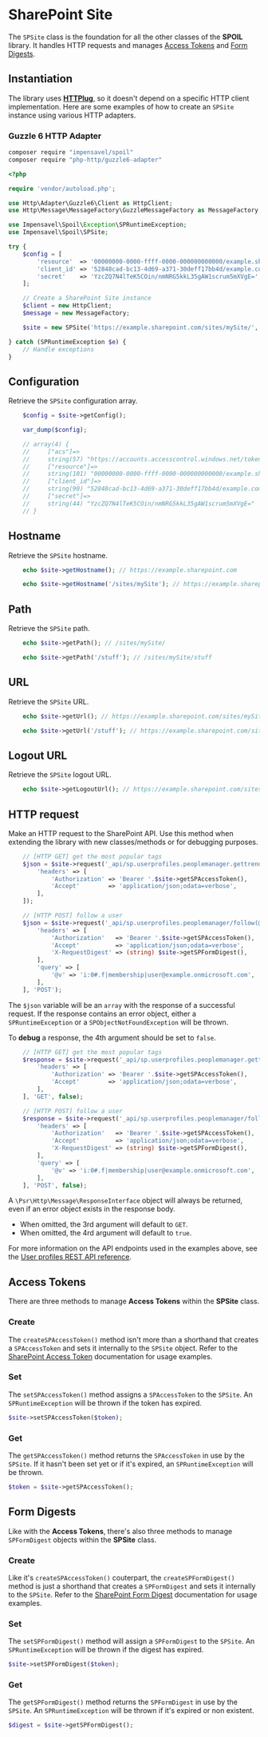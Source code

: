 # SharePoint Site
The `SPSite` class is the foundation for all the other classes of the **SPOIL** library.
It handles HTTP requests and manages [Access Tokens](SPAccessToken.md) and [Form Digests](SPFormDigest.md).

## Instantiation
The library uses [**HTTPlug**](http://httplug.io), so it doesn't depend on a specific HTTP client implementation.
Here are some examples of how to create an `SPSite` instance using various HTTP adapters.

### Guzzle 6 HTTP Adapter

``` bash
composer require "impensavel/spoil"
composer require "php-http/guzzle6-adapter"
```

```php
<?php

require 'vendor/autoload.php';

use Http\Adapter\Guzzle6\Client as HttpClient;
use Http\Message\MessageFactory\GuzzleMessageFactory as MessageFactory;

use Impensavel\Spoil\Exception\SPRuntimeException;
use Impensavel\Spoil\SPSite;

try {
    $config = [
        'resource'  => '00000000-0000-ffff-0000-000000000000/example.sharepoint.com@09g7c3b0-f0d4-416d-39a7-09671ab91f64',
        'client_id' => '52848cad-bc13-4d69-a371-30deff17bb4d/example.com@09g7c3b0-f0d4-416d-39a7-09671ab91f64',
        'secret'    => 'YzcZQ7N4lTeK5COin/nmNRG5kkL35gAW1scrum5mXVgE=',
    ];

    // Create a SharePoint Site instance
    $client = new HttpClient;
    $message = new MessageFactory;

    $site = new SPSite('https://example.sharepoint.com/sites/mySite/', $config, $client, $message);

} catch (SPRuntimeException $e) {
    // Handle exceptions
}
```

## Configuration
Retrieve the `SPSite` configuration array.

```php
    $config = $site->getConfig();

    var_dump($config);

    // array(4) {
    //     ["acs"]=>
    //     string(57) "https://accounts.accesscontrol.windows.net/tokens/OAuth/2"
    //     ["resource"]=>
    //     string(101) "00000000-0000-ffff-0000-000000000000/example.sharepoint.com@09g7c3b0-f0d4-416d-39a7-09671ab91f64"
    //     ["client_id"]=>
    //     string(90) "52848cad-bc13-4d69-a371-30deff17bb4d/example.com@09g7c3b0-f0d4-416d-39a7-09671ab91f64"
    //     ["secret"]=>
    //     string(44) "YzcZQ7N4lTeK5COin/nmNRG5kkL35gAW1scrum5mXVgE="
    // }
```

## Hostname
Retrieve the `SPSite` hostname.

```php
    echo $site->getHostname(); // https://example.sharepoint.com

    echo $site->getHostname('/sites/mySite'); // https://example.sharepoint.com/sites/mySite
```

## Path
Retrieve the `SPSite` path.

```php
    echo $site->getPath(); // /sites/mySite/

    echo $site->getPath('/stuff'); // /sites/mySite/stuff
```

## URL
Retrieve the `SPSite` URL.

```php
    echo $site->getUrl(); // https://example.sharepoint.com/sites/mySite

    echo $site->getUrl('/stuff'); // https://example.sharepoint.com/sites/mySite/stuff
```

## Logout URL
Retrieve the `SPSite` logout URL.

```php
    echo $site->getLogoutUrl(); // https://example.sharepoint.com/sites/mySite/_layouts/SignOut.aspx
```

## HTTP request
Make an HTTP request to the SharePoint API. Use this method when extending the library with new classes/methods or for debugging purposes.

```php
    // [HTTP GET] get the most popular tags
    $json = $site->request('_api/sp.userprofiles.peoplemanager.gettrendingtags', [
        'headers' => [
            'Authorization' => 'Bearer '.$site->getSPAccessToken(),
            'Accept'        => 'application/json;odata=verbose',
        ],
    ]);

    // [HTTP POST] follow a user
    $json = $site->request('_api/sp.userprofiles.peoplemanager/follow(@v)', [
        'headers' => [
            'Authorization'   => 'Bearer '.$site->getSPAccessToken(),
            'Accept'          => 'application/json;odata=verbose',
            'X-RequestDigest' => (string) $site->getSPFormDigest(),
        ],
        'query' => [
            '@v' => 'i:0#.f|membership|user@example.onmicrosoft.com',
        ],
    ], 'POST');
```
The `$json` variable will be an `array` with the response of a successful request.
If the response contains an error object, either a `SPRuntimeException` or a `SPObjectNotFoundException` will be thrown.

To **debug** a response, the 4th argument should be set to `false`.
```php
    // [HTTP GET] get the most popular tags
    $response = $site->request('_api/sp.userprofiles.peoplemanager.gettrendingtags', [
        'headers' => [
            'Authorization' => 'Bearer '.$site->getSPAccessToken(),
            'Accept'        => 'application/json;odata=verbose',
        ],
    ], 'GET', false);

    // [HTTP POST] follow a user
    $response = $site->request('_api/sp.userprofiles.peoplemanager/follow(@v)', [
        'headers' => [
            'Authorization'   => 'Bearer '.$site->getSPAccessToken(),
            'Accept'          => 'application/json;odata=verbose',
            'X-RequestDigest' => (string) $site->getSPFormDigest(),
        ],
        'query' => [
            '@v' => 'i:0#.f|membership|user@example.onmicrosoft.com',
        ],
    ], 'POST', false);
```
A `\Psr\Http\Message\ResponseInterface` object will always be returned, even if an error object exists in the response body.

- When omitted, the 3rd argument will default to `GET`.
- When omitted, the 4rd argument will default to `true`.

For more information on the API endpoints used in the examples above, see the [User profiles REST API reference](https://msdn.microsoft.com/EN-US/library/office/dn790354%28v=office.15%29.aspx).

## Access Tokens
There are three methods to manage **Access Tokens** within the **SPSite** class.

### Create
The `createSPAccessToken()` method isn't more than a shorthand that creates a `SPAccessToken` and sets it internally to the `SPSite` object.
Refer to the [SharePoint Access Token](SPAccessToken.md) documentation for usage examples.

### Set
The `setSPAccessToken()` method assigns a `SPAccessToken` to the `SPSite`. An `SPRuntimeException` will be thrown if the token has expired.

```php
$site->setSPAccessToken($token);
```

### Get
The `getSPAccessToken()` method returns the `SPAccessToken` in use by the `SPSite`. If it hasn't been set yet or if it's expired, an `SPRuntimeException` will be thrown.

```php
$token = $site->getSPAccessToken();
```

## Form Digests
Like with the **Access Tokens**, there's also three methods to manage `SPFormDigest` objects within the **SPSite** class.

### Create
Like it's `createSPAccessToken()` couterpart, the `createSPFormDigest()` method is just a shorthand that creates a `SPFormDigest` and sets it internally to the `SPSite`.
Refer to the [SharePoint Form Digest](SPFormDigest.md) documentation for usage examples.

### Set
The `setSPFormDigest()` method will assign a `SPFormDigest` to the `SPSite`. An `SPRuntimeException` will be thrown if the digest has expired.

```php
$site->setSPFormDigest($token);
```

### Get
The `getSPFormDigest()` method returns the `SPFormDigest` in use by the `SPSite`. An `SPRuntimeException` will be thrown if it's expired or non existent.

```php
$digest = $site->getSPFormDigest();
```
